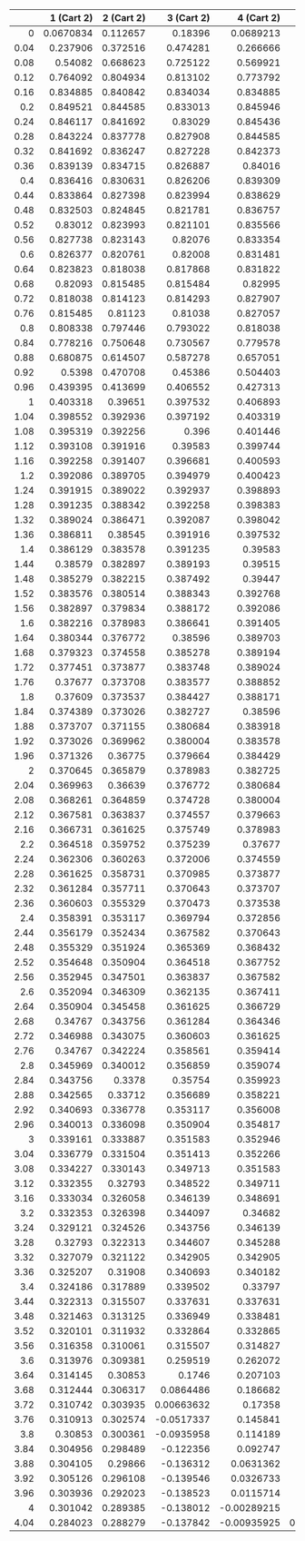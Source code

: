 |      |   1 (Cart 2) |   2 (Cart 2) |   3 (Cart 2) |   4 (Cart 2) |   5 (Cart 2) |   6 (Cart 2) |   1 (Cart 1) |   2 (Cart 1) |   3 (Cart 1) |   4 (Cart 1) |   5 (Cart 1) |   6 (Cart 1) |
|-----:|-------------:|-------------:|-------------:|-------------:|-------------:|-------------:|-------------:|-------------:|-------------:|-------------:|-------------:|-------------:|
| 0    |    0.0670834 |     0.112657 |   0.18396    |   0.0689213  |   0.0609227  |    0.063646  |   0          |   0          |   0          |  0           |  0.00187043  |   0          |
| 0.04 |    0.237906  |     0.372516 |   0.474281   |   0.266666   |   0.24165    |    0.247266  |   0          |   0          |   0          |  0           |  0           |   0          |
| 0.08 |    0.54082   |     0.668623 |   0.725122   |   0.569921   |   0.543543   |    0.545585  |   0          |   0          |   0          |  0           | -0.00204047  |   0          |
| 0.12 |    0.764092  |     0.804934 |   0.813102   |   0.773792   |   0.759667   |    0.756093  |   0          |   0          |   0          |  0           | -0.0022105   |   0          |
| 0.16 |    0.834885  |     0.840842 |   0.834034   |   0.834885   |   0.826036   |    0.821101  |   0          |   0          |   0          |  0           | -0.000680155 |   0          |
| 0.2  |    0.849521  |     0.844585 |   0.833013   |   0.845946   |   0.837267   |    0.833354  |   0          |   0          |   0          |  0           | -0.000170039 |   0          |
| 0.24 |    0.846117  |     0.841692 |   0.83029    |   0.845436   |   0.836417   |    0.832673  |   0          |   0          |   0          |  0           |  0           |   0          |
| 0.28 |    0.843224  |     0.837778 |   0.827908   |   0.844585   |   0.835566   |    0.83063   |   0          |   0          |   0          |  0           |  0           |   0          |
| 0.32 |    0.841692  |     0.836247 |   0.827228   |   0.842373   |   0.833694   |    0.829609  |   0          |   0          |   0          |  0           |  0           |   0          |
| 0.36 |    0.839139  |     0.834715 |   0.826887   |   0.84016    |   0.832673   |    0.827737  |   0          |   0          |   0          |  0           |  0           |   0          |
| 0.4  |    0.836416  |     0.830631 |   0.826206   |   0.839309   |   0.830801   |    0.826886  |   0          |   0          |   0          |  0           |  0           |   0          |
| 0.44 |    0.833864  |     0.827398 |   0.823994   |   0.838629   |   0.83012    |    0.825866  |   0          |   0          |   0          |  0           |  0           |   0          |
| 0.48 |    0.832503  |     0.824845 |   0.821781   |   0.836757   |   0.829269   |    0.822803  |   0          |   0          |   0          |  0           |  0           |   0          |
| 0.52 |    0.83012   |     0.823993 |   0.821101   |   0.835566   |   0.826886   |    0.822973  |   0          |   0          |   0          |  0           |  0           |   0          |
| 0.56 |    0.827738  |     0.823143 |   0.82076    |   0.833354   |   0.824164   |    0.821441  |   0          |   0          |   0          |  0           |  0           |   0          |
| 0.6  |    0.826377  |     0.820761 |   0.82008    |   0.831481   |   0.821782   |    0.82076   |   0          |   0          |   0          |  0           |  0.000170039 |   0          |
| 0.64 |    0.823823  |     0.818038 |   0.817868   |   0.831822   |   0.821101   |    0.819739  |   0          |   0          |   0          |  0           |  0.000680155 |   0          |
| 0.68 |    0.82093   |     0.815485 |   0.815484   |   0.82995    |   0.82076    |    0.816676  |   0          |   0          |   0          |  0           |  0.00204047  |   0          |
| 0.72 |    0.818038  |     0.814123 |   0.814293   |   0.827907   |   0.82025    |    0.816677  |   0          |   0          |   0          |  0           |  0.00153035  |   0          |
| 0.76 |    0.815485  |     0.81123  |   0.81038    |   0.827057   |   0.818378   |    0.814804  |   0          |   0.00204212 |   0.00544571 |  0           | -0.00153035  |   0          |
| 0.8  |    0.808338  |     0.797446 |   0.793022   |   0.818038   |   0.811231   |    0.807997  |   0.00935959 |   0.0199108  |   0.0325039  |  0.0120825   |  0.00765953  |   0.00901934 |
| 0.84 |    0.778216  |     0.750648 |   0.730567   |   0.779578   |   0.779918   |    0.78179   |   0.0471385  |   0.084408   |   0.12491    |  0.0595618   |  0.0488409   |   0.0466282  |
| 0.88 |    0.680875  |     0.614507 |   0.587278   |   0.657051   |   0.679174   |    0.688873  |   0.172047   |   0.233824   |   0.266326   |  0.213231    |  0.180216    |   0.170687   |
| 0.92 |    0.5398    |     0.470708 |   0.45386    |   0.504403   |   0.532482   |    0.54014   |   0.304956   |   0.357542   |   0.362986   |  0.359243    |  0.322143    |   0.310571   |
| 0.96 |    0.439395  |     0.413699 |   0.406552   |   0.427313   |   0.434971   |    0.437183  |   0.368602   |   0.388853   |   0.39498    |  0.396512    |  0.381705    |   0.375238   |
| 1    |    0.403318  |     0.39651  |   0.397532   |   0.406893   |   0.405191   |    0.40519   |   0.395489   |   0.395319   |   0.398553   |  0.405021    |  0.399915    |   0.398553   |
| 1.04 |    0.398552  |     0.392936 |   0.397192   |   0.403319   |   0.400085   |    0.398383  |   0.39651    |   0.393447   |   0.39668    |  0.403489    |  0.399234    |   0.400425   |
| 1.08 |    0.395319  |     0.392256 |   0.396      |   0.401446   |   0.398723   |    0.398213  |   0.397361   |   0.394468   |   0.397022   |  0.401446    |  0.398553    |   0.398381   |
| 1.12 |    0.393108  |     0.391916 |   0.39583    |   0.399744   |   0.398383   |    0.398042  |   0.39566    |   0.394128   |   0.395833   |  0.399913    |  0.398211    |   0.39617    |
| 1.16 |    0.392258  |     0.391407 |   0.396681   |   0.400593   |   0.398042   |    0.397532  |   0.394979   |   0.392086   |   0.395831   |  0.401276    |  0.398212    |   0.396      |
| 1.2  |    0.392086  |     0.389705 |   0.394979   |   0.400423   |   0.397362   |    0.39583   |   0.393788   |   0.389875   |   0.396681   |  0.402638    |  0.398213    |   0.397362   |
| 1.24 |    0.391915  |     0.389022 |   0.392937   |   0.398893   |   0.395319   |    0.395149  |   0.390556   |   0.389024   |   0.394979   |  0.401106    |  0.398042    |   0.397192   |
| 1.28 |    0.391235  |     0.388342 |   0.392258   |   0.398383   |   0.393617   |    0.394468  |   0.389875   |   0.388342   |   0.392936   |  0.399064    |  0.397362    |   0.39532    |
| 1.32 |    0.389024  |     0.386471 |   0.392087   |   0.398042   |   0.394468   |    0.392766  |   0.390554   |   0.386641   |   0.392256   |  0.398383    |  0.39532     |   0.39362    |
| 1.36 |    0.386811  |     0.38545  |   0.391916   |   0.397532   |   0.394298   |    0.392256  |   0.388852   |   0.38596    |   0.392085   |  0.398042    |  0.39362     |   0.394469   |
| 1.4  |    0.386129  |     0.383578 |   0.391235   |   0.39583    |   0.392766   |    0.392087  |   0.386811   |   0.385278   |   0.391915   |  0.397362    |  0.394469    |   0.394298   |
| 1.44 |    0.38579   |     0.382897 |   0.389193   |   0.39515    |   0.392256   |    0.392087  |   0.38613    |   0.383578   |   0.391235   |  0.395149    |  0.394128    |   0.392596   |
| 1.48 |    0.385279  |     0.382215 |   0.387492   |   0.39447    |   0.391917   |    0.391916  |   0.385959   |   0.383067   |   0.389195   |  0.393107    |  0.392085    |   0.391576   |
| 1.52 |    0.383576  |     0.380514 |   0.388343   |   0.392768   |   0.391407   |    0.391235  |   0.38579    |   0.382727   |   0.387491   |  0.392936    |  0.390043    |   0.389876   |
| 1.56 |    0.382897  |     0.379834 |   0.388172   |   0.392086   |   0.389703   |    0.389022  |   0.38511    |   0.382046   |   0.388342   |  0.394298    |  0.389873    |   0.389703   |
| 1.6  |    0.382216  |     0.378983 |   0.386641   |   0.391405   |   0.389022   |    0.386981  |   0.382897   |   0.379834   |   0.388174   |  0.394128    |  0.391235    |   0.390554   |
| 1.64 |    0.380344  |     0.376772 |   0.38596    |   0.389703   |   0.388343   |    0.386811  |   0.380685   |   0.377621   |   0.38664    |  0.391916    |  0.391067    |   0.388852   |
| 1.68 |    0.379323  |     0.374558 |   0.385278   |   0.389194   |   0.386811   |    0.388172  |   0.379834   |   0.37694    |   0.386129   |  0.389365    |  0.389023    |   0.38681    |
| 1.72 |    0.377451  |     0.373877 |   0.383748   |   0.389024   |   0.38664    |    0.388003  |   0.379153   |   0.3766     |   0.385791   |  0.387661    |  0.38681     |   0.386131   |
| 1.76 |    0.37677   |     0.373708 |   0.383577   |   0.388852   |   0.387491   |    0.38596   |   0.377451   |   0.375919   |   0.385278   |  0.389023    |  0.386302    |   0.385959   |
| 1.8  |    0.37609   |     0.373537 |   0.384427   |   0.388171   |   0.38579    |    0.383747  |   0.37677    |   0.373708   |   0.383576   |  0.390216    |  0.38647     |   0.385959   |
| 1.84 |    0.374389  |     0.373026 |   0.382727   |   0.38596    |   0.383748   |    0.383067  |   0.37609    |   0.371494   |   0.382898   |  0.388172    |  0.387321    |   0.385791   |
| 1.88 |    0.373707  |     0.371155 |   0.380684   |   0.383918   |   0.383067   |    0.382897  |   0.374389   |   0.370814   |   0.382215   |  0.384598    |  0.38528     |   0.385108   |
| 1.92 |    0.373026  |     0.369962 |   0.380004   |   0.383578   |   0.382897   |    0.382557  |   0.373877   |   0.370645   |   0.380513   |  0.383919    |  0.382045    |   0.382896   |
| 1.96 |    0.371326  |     0.36775  |   0.379664   |   0.384429   |   0.382727   |    0.381536  |   0.373537   |   0.370304   |   0.380005   |  0.385108    |  0.382555    |   0.380686   |
| 2    |    0.370645  |     0.365879 |   0.378983   |   0.382725   |   0.382046   |    0.378302  |   0.372857   |   0.369282   |   0.379665   |  0.384938    |  0.382727    |   0.380005   |
| 2.04 |    0.369963  |     0.36639  |   0.376772   |   0.380684   |   0.380004   |    0.377621  |   0.370643   |   0.365878   |   0.378981   |  0.382898    |  0.382555    |   0.379832   |
| 2.08 |    0.368261  |     0.364859 |   0.374728   |   0.380004   |   0.378302   |    0.378472  |   0.368431   |   0.364688   |   0.376769   |  0.380683    |  0.381534    |   0.379662   |
| 2.12 |    0.367581  |     0.363837 |   0.374557   |   0.379663   |   0.379153   |    0.377281  |   0.367751   |   0.364007   |   0.374729   |  0.379832    |  0.378303    |   0.379154   |
| 2.16 |    0.366731  |     0.361625 |   0.375749   |   0.378983   |   0.378812   |    0.37677   |   0.367411   |   0.362646   |   0.37456    |  0.379154    |  0.377623    |   0.377452   |
| 2.2  |    0.364518  |     0.359752 |   0.375239   |   0.37677    |   0.37677    |    0.376091  |   0.366731   |   0.363157   |   0.375751   |  0.377453    |  0.378303    |   0.376769   |
| 2.24 |    0.362306  |     0.360263 |   0.372006   |   0.374559   |   0.374557   |    0.374388  |   0.364518   |   0.361284   |   0.37524    |  0.376772    |  0.376598    |   0.376088   |
| 2.28 |    0.361625  |     0.358731 |   0.370985   |   0.373877   |   0.373877   |    0.373877  |   0.362135   |   0.359072   |   0.372003   |  0.376088    |  0.374556    |   0.374218   |
| 2.32 |    0.361284  |     0.357711 |   0.370643   |   0.373707   |   0.373708   |    0.373538  |   0.360944   |   0.357881   |   0.370982   |  0.374386    |  0.373878    |   0.373198   |
| 2.36 |    0.360603  |     0.355329 |   0.370473   |   0.373538   |   0.373537   |    0.372856  |   0.359242   |   0.35601    |   0.370644   |  0.373878    |  0.373709    |   0.371496   |
| 2.4  |    0.358391  |     0.353117 |   0.369794   |   0.372856   |   0.372856   |    0.370643  |   0.358901   |   0.355329   |   0.370475   |  0.373539    |  0.373539    |   0.371325   |
| 2.44 |    0.356179  |     0.352434 |   0.367582   |   0.370643   |   0.370645   |    0.368432  |   0.359242   |   0.354477   |   0.369795   |  0.372858    |  0.372857    |   0.372173   |
| 2.48 |    0.355329  |     0.351924 |   0.365369   |   0.368432   |   0.368603   |    0.367752  |   0.356009   |   0.352264   |   0.367412   |  0.370645    |  0.370641    |   0.370471   |
| 2.52 |    0.354648  |     0.350904 |   0.364518   |   0.367752   |   0.368262   |    0.367581  |   0.353797   |   0.349883   |   0.364859   |  0.368432    |  0.368429    |   0.368432   |
| 2.56 |    0.352945  |     0.347501 |   0.363837   |   0.367582   |   0.369112   |    0.367409  |   0.354138   |   0.348692   |   0.362986   |  0.367748    |  0.367751    |   0.367582   |
| 2.6  |    0.352094  |     0.346309 |   0.362135   |   0.367411   |   0.367409   |    0.366729  |   0.352775   |   0.34699    |   0.363837   |  0.367407    |  0.367582    |   0.366901   |
| 2.64 |    0.350904  |     0.345458 |   0.361625   |   0.366729   |   0.365198   |    0.364688  |   0.352094   |   0.346649   |   0.363667   |  0.366729    |  0.367412    |   0.365199   |
| 2.68 |    0.34767   |     0.343756 |   0.361284   |   0.364346   |   0.364178   |    0.362986  |   0.350904   |   0.346988   |   0.361965   |  0.364518    |  0.366731    |   0.364518   |
| 2.72 |    0.346988  |     0.343075 |   0.360603   |   0.361625   |   0.362816   |    0.363667  |   0.3475     |   0.343586   |   0.360944   |  0.362306    |  0.364518    |   0.363837   |
| 2.76 |    0.34767   |     0.342224 |   0.358561   |   0.359414   |   0.363667   |    0.362986  |   0.346308   |   0.341033   |   0.359072   |  0.361625    |  0.362306    |   0.361965   |
| 2.8  |    0.345969  |     0.340012 |   0.356859   |   0.359074   |   0.362986   |    0.359753  |   0.345458   |   0.340182   |   0.358561   |  0.361284    |  0.361625    |   0.360944   |
| 2.84 |    0.343756  |     0.3378   |   0.35754    |   0.359923   |   0.359752   |    0.358562  |   0.343756   |   0.339843   |   0.358221   |  0.360603    |  0.361284    |   0.359242   |
| 2.88 |    0.342565  |     0.33712  |   0.356689   |   0.358221   |   0.358561   |    0.357712  |   0.343076   |   0.339332   |   0.35754    |  0.358391    |  0.360603    |   0.359072   |
| 2.92 |    0.340693  |     0.336778 |   0.353117   |   0.356008   |   0.357711   |    0.35601   |   0.342226   |   0.337459   |   0.355327   |  0.356179    |  0.358391    |   0.359752   |
| 2.96 |    0.340013  |     0.336098 |   0.350904   |   0.354817   |   0.35601    |    0.355498  |   0.340182   |   0.336269   |   0.352945   |  0.355331    |  0.356178    |   0.35754    |
| 3    |    0.339161  |     0.333887 |   0.351583   |   0.352946   |   0.355329   |    0.355157  |   0.33848    |   0.333886   |   0.351924   |  0.354651    |  0.355498    |   0.353967   |
| 3.04 |    0.336779  |     0.331504 |   0.351413   |   0.352266   |   0.354477   |    0.354477  |   0.339161   |   0.331674   |   0.350566   |  0.352946    |  0.355158    |   0.353119   |
| 3.08 |    0.334227  |     0.330143 |   0.349713   |   0.351583   |   0.352434   |    0.352266  |   0.33831    |   0.330823   |   0.351417   |  0.352264    |  0.35448     |   0.35397    |
| 3.12 |    0.332355  |     0.32793  |   0.348522   |   0.349711   |   0.350564   |    0.350053  |   0.334567   |   0.329973   |   0.350733   |  0.351413    |  0.352268    |   0.352605   |
| 3.16 |    0.333034  |     0.326058 |   0.346139   |   0.348691   |   0.350904   |    0.349371  |   0.331845   |   0.32776    |   0.347498   |  0.349031    |  0.350052    |   0.351583   |
| 3.2  |    0.332353  |     0.326398 |   0.344097   |   0.34682    |   0.349201   |    0.349202  |   0.330994   |   0.325377   |   0.346308   |  0.346481    |  0.34937     |   0.34937    |
| 3.24 |    0.329121  |     0.324526 |   0.343756   |   0.346139   |   0.3475     |    0.349032  |   0.330653   |   0.324186   |   0.34546    |  0.344609    |  0.34903     |   0.347499   |
| 3.28 |    0.32793   |     0.322313 |   0.344607   |   0.345288   |   0.34784    |    0.34835   |   0.330141   |   0.322313   |   0.343758   |  0.345457    |  0.34852     |   0.348013   |
| 3.32 |    0.327079  |     0.321122 |   0.342905   |   0.342905   |   0.345967   |    0.346139  |   0.328268   |   0.321633   |   0.343074   |  0.345116    |  0.346821    |   0.346651   |
| 3.36 |    0.325207  |     0.31908  |   0.340693   |   0.340182   |   0.343756   |    0.343926  |   0.327079   |   0.320952   |   0.342223   |  0.342904    |  0.34597     |   0.345968   |
| 3.4  |    0.324186  |     0.317889 |   0.339502   |   0.33797    |   0.342565   |    0.343075  |   0.324696   |   0.31908    |   0.340013   |  0.340183    |  0.344776    |   0.344776   |
| 3.44 |    0.322313  |     0.315507 |   0.337631   |   0.337631   |   0.340693   |    0.342395  |   0.322314   |   0.317889   |   0.337801   |  0.337801    |  0.341372    |   0.341545   |
| 3.48 |    0.321463  |     0.313125 |   0.336949   |   0.338481   |   0.340013   |    0.340693  |   0.321124   |   0.315338   |   0.337118   |  0.337118    |  0.340353    |   0.340864   |
| 3.52 |    0.320101  |     0.311932 |   0.332864   |   0.332865   |   0.338991   |    0.339843  |   0.319252   |   0.312613   |   0.333887   |  0.333887    |  0.339162    |   0.341542   |
| 3.56 |    0.316358  |     0.310061 |   0.315507   |   0.314827   |   0.331673   |    0.338651  |   0.31857    |   0.310231   |   0.319082   |  0.320273    |  0.332693    |   0.33984    |
| 3.6  |    0.313976  |     0.309381 |   0.259519   |   0.262072   |   0.310232   |    0.335417  |   0.317719   |   0.309382   |   0.266666   |  0.275175    |  0.30921     |   0.337631   |
| 3.64 |    0.314145  |     0.30853  |   0.1746     |   0.207103   |   0.252371   |    0.334738  |   0.315507   |   0.308701   |   0.182258   |  0.218168    |  0.257477    |   0.33627    |
| 3.68 |    0.312444  |     0.306317 |   0.0864486  |   0.186682   |   0.201149   |    0.335078  |   0.313125   |   0.306826   |   0.0968294  |  0.188386    |  0.210339    |   0.333717   |
| 3.72 |    0.310742  |     0.303935 |   0.00663632 |   0.17358    |   0.184812   |    0.327419  |   0.311932   |   0.305635   |   0.0209332  |  0.17358     |  0.187875    |   0.327419   |
| 3.76 |    0.310913  |     0.302574 |  -0.0517337  |   0.145841   |   0.16371    |    0.303084  |   0.310061   |   0.303255   |  -0.0406702  |  0.149415    |  0.16524     |   0.310229   |
| 3.8  |    0.30853   |     0.300361 |  -0.0935958  |   0.114189   |   0.136141   |    0.240119  |   0.310232   |   0.301213   |  -0.088153   |  0.11827     |  0.138693    |   0.26054    |
| 3.84 |    0.304956  |     0.298489 |  -0.122356   |   0.092747   |   0.113847   |    0.184811  |   0.311933   |   0.301553   |  -0.118955   |  0.0939363   |  0.117593    |   0.205404   |
| 3.88 |    0.304105  |     0.29866  |  -0.136312   |   0.0631362  |   0.0874701  |    0.168985  |   0.317038   |   0.304273   |  -0.133929   |  0.0680728   |  0.0934286   |   0.176813   |
| 3.92 |    0.305126  |     0.296108 |  -0.139546   |   0.0326733  |   0.0593911  |    0.157412  |   0.312784   |   0.307678   |  -0.138863   |  0.0393109   |  0.0670486   |   0.159457   |
| 3.96 |    0.303936  |     0.292023 |  -0.138523   |   0.0115714  |   0.0386288  |    0.134609  |   0.301553   |   0.30254    |  -0.138523   |  0.0158244   |  0.0450939   |   0.134439   |
| 4    |    0.301042  |     0.289385 |  -0.138012   |  -0.00289215 |   0.0178683  |    0.104319  |   0.302234   |   0.290916   |  -0.138523   |  0.000169211 |  0.0231418   |   0.103126   |
| 4.04 |    0.284023  |     0.288279 |  -0.137842   |  -0.00935925 |   0.00374499 |    0.0833879 |   0.343756   |   0.282151   |  -0.139374   | -0.007488    |  0.00629591  |   0.0796424  |